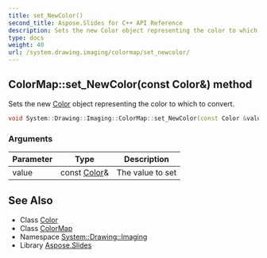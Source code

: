 ```yaml
---
title: set_NewColor()
second_title: Aspose.Slides for C++ API Reference
description: Sets the new Color object representing the color to which to convert.
type: docs
weight: 40
url: /system.drawing.imaging/colormap/set_newcolor/
---
```

## ColorMap::set_NewColor(const Color\&) method


Sets the new [Color](../../../system.drawing/color/) object representing the color to which to convert.

```cpp
void System::Drawing::Imaging::ColorMap::set_NewColor(const Color &value)
```


### Arguments

| Parameter | Type | Description |
| --- | --- | --- |
| value | const [Color](../../../system.drawing/color/)\& | The value to set |

## See Also

* Class [Color](../../../system.drawing/color/)
* Class [ColorMap](../)
* Namespace [System::Drawing::Imaging](../../)
* Library [Aspose.Slides](../../../)